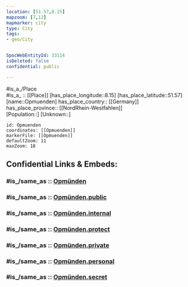 ```yaml
---
location: [51.57,8.15] 
mapzoom: [7,12] 
mapmarker: city 
type: City
tags:
- geo/City


SpocWebEntityId: 33114
isDeleted: false
confidential: public

---
```

#is_a_/Place  
#is_a_ :: [[Place]] 
[has_place_longitude::8.15] 
[has_place_latitude::51.57] 
[name::Opmuenden] 
has_place_country:: [[Germany]]  
has_place_province:: [[NordRhein-Westfahlen]]  
[Population::] 
[Unknown::] 


```leaflet
id: Opmuenden
coordinates: [[Opmuenden]] 
markerFile: [[Opmuenden]] 
defaultZoom: 11 
maxZoom: 18
```


## Confidential Links & Embeds: 

### #is_/same_as :: [Opmünden](/_Standards/Earth/Continent/Europe/Europe~Central/Germany/Germany~West/Nordrhein-Westfalen/counties~NW/Soest/cities~Soest/Soest-city/Opmünden.md) 

### #is_/same_as :: [Opmünden.public](/_public/Earth/Continent/Europe/Europe~Central/Germany/Germany~West/Nordrhein-Westfalen/counties~NW/Soest/cities~Soest/Soest-city/Opmünden.public.md) 

### #is_/same_as :: [Opmünden.internal](/_internal/Earth/Continent/Europe/Europe~Central/Germany/Germany~West/Nordrhein-Westfalen/counties~NW/Soest/cities~Soest/Soest-city/Opmünden.internal.md) 

### #is_/same_as :: [Opmünden.protect](/_protect/Earth/Continent/Europe/Europe~Central/Germany/Germany~West/Nordrhein-Westfalen/counties~NW/Soest/cities~Soest/Soest-city/Opmünden.protect.md) 

### #is_/same_as :: [Opmünden.private](/_private/Earth/Continent/Europe/Europe~Central/Germany/Germany~West/Nordrhein-Westfalen/counties~NW/Soest/cities~Soest/Soest-city/Opmünden.private.md) 

### #is_/same_as :: [Opmünden.personal](/_personal/Earth/Continent/Europe/Europe~Central/Germany/Germany~West/Nordrhein-Westfalen/counties~NW/Soest/cities~Soest/Soest-city/Opmünden.personal.md) 

### #is_/same_as :: [Opmünden.secret](/_secret/Earth/Continent/Europe/Europe~Central/Germany/Germany~West/Nordrhein-Westfalen/counties~NW/Soest/cities~Soest/Soest-city/Opmünden.secret.md)

